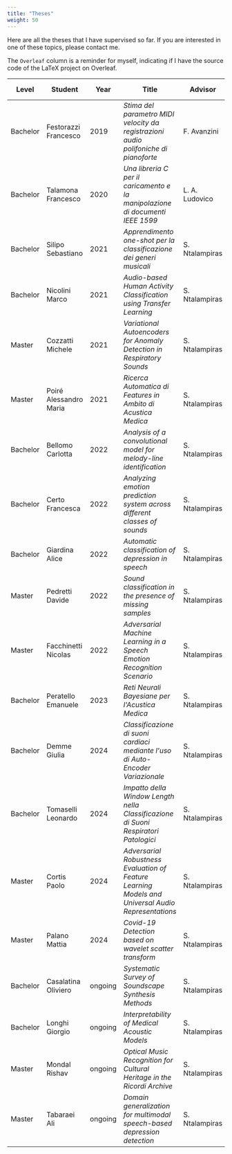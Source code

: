 ```yaml
---
title: "Theses"
weight: 50
---
```


Here are all the theses that I have supervised so far. If you are interested in one of these topics, please contact me.

The `Overleaf` column is a reminder for myself, indicating if I have the source code of
the LaTeX project on Overleaf.

| Level    | Student                | Year    | Title                                                                                              | Advisor        | Co-advisor | Publication | Link                                               | Overleaf |
| -------- | ---------------------- | ------- | -------------------------------------------------------------------------------------------------- | -------------- | ---------- | ----------- | -------------------------------------------------- | -------- |
| Bachelor | Festorazzi Francesco   | 2019    | _Stima del parametro MIDI velocity da registrazioni audio polifoniche di pianoforte_               | F. Avanzini    | me         | -           | -                                                  | yes      |
| Bachelor | Talamona Francesco     | 2020    | _Una libreria C per il caricamento e la manipolazione di documenti IEEE 1599_                      | L. A. Ludovico | me         | -           | -                                                  | yes      |
| Bachelor | Silipo Sebastiano      | 2021    | _Apprendimento one-shot per la classificazione dei generi musicali_                                | S. Ntalampiras | me         | -           | -                                                  | yes      |
| Bachelor | Nicolini Marco         | 2021    | _Audio-based Human Activity Classification using Transfer Learning_                                | S. Ntalampiras | me         | conference  | [doi](https://dx.doi.org/10.5220/0011647900003411) | yes      |
| Master   | Cozzatti Michele       | 2021    | _Variational Autoencoders for Anomaly Detection in Respiratory Sounds_                             | S. Ntalampiras | me         | conference  | [arxiv](https://arxiv.org/abs/2208.03326)          | yes      |
| Master   | Poiré Alessandro Maria | 2021    | _Ricerca Automatica di Features in Ambito di Acustica Medica_                                      | S. Ntalampiras | me         | conference  | [arxiv](https://arxiv.org/abs/2208.03084)          | yes      |
| Bachelor | Bellomo Carlotta       | 2022    | _Analysis of a convolutional model for melody-line identification_                                 | S. Ntalampiras | me         | -           | -                                                  | yes      |
| Bachelor | Certo Francesca        | 2022    | _Analyzing emotion prediction system across different classes of sounds_                           | S. Ntalampiras | me         | conference  | [arxiv](https://arxiv.org/abs/2408.02009)          | yes      |
| Bachelor | Giardina Alice         | 2022    | _Automatic classification of depression in speech_                                                 | S. Ntalampiras | me         | -           | -                                                  | yes      |
| Master   | Pedretti Davide        | 2022    | _Sound classification in the presence of missing samples_                                          | S. Ntalampiras | me         | -           | -                                                  | yes      |
| Master   | Facchinetti Nicolas    | 2022    | _Adversarial Machine Learning in a Speech Emotion Recognition Scenario_                            | S. Ntalampiras | me         | journal     | [arxiv](https://arxiv.org/abs/2404.18514)          | yes      |
| Bachelor | Peratello Emanuele     | 2023    | _Reti Neurali Bayesiane per l'Acustica Medica_                                                     | S. Ntalampiras | me         | -           | -                                                  | yes      |
| Bachelor | Demme Giulia           | 2024    | _Classificazione di suoni cardiaci mediante l'uso di Auto-Encoder Variazionale_                    | S. Ntalampiras | me         | -           | -                                                  | yes      |
| Bachelor | Tomaselli Leonardo     | 2024    | _Impatto della Window Length nella Classificazione di Suoni Respiratori Patologici_                | S. Ntalampiras | me         | -           | -                                                  | yes      |
| Master   | Cortis Paolo           | 2024    | _Adversarial Robustness Evaluation of Feature Learning Models and Universal Audio Representations_ | S. Ntalampiras | me         | -           | -                                                  | yes      |
| Master   | Palano Mattia          | 2024    | _Covid-19 Detection based on wavelet scatter transform_                                            | S. Ntalampiras | me         | -           | -                                                  | yes      |
| Bachelor | Casalatina Oliviero    | ongoing | _Systematic Survey of Soundscape Synthesis Methods_                                                | S. Ntalampiras | me         | -           | -                                                  | no       |
| Bachelor | Longhi Giorgio         | ongoing | _Interpretability of Medical Acoustic Models_                                                      | S. Ntalampiras | me         | -           | -                                                  | no       |
| Master   | Mondal Rishav          | ongoing | _Optical Music Recognition for Cultural Heritage in the Ricordi Archive_                           | S. Ntalampiras | me         | conference  | [arxiv](https://arxiv.org/abs/2408.10260)          | yes      |
| Master   | Tabaraei Ali           | ongoing | _Domain generalization for multimodal speech-based depression detection_                           | S. Ntalampiras | me         | -           | -                                                  | no       |

